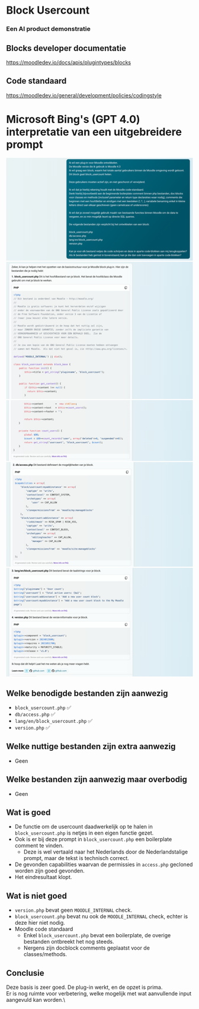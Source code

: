 # Block Usercount

### Een AI product demonstratie

## Blocks developer documentatie
https://moodledev.io/docs/apis/plugintypes/blocks

## Code standaard
https://moodledev.io/general/development/policies/codingstyle

# Microsoft Bing's (GPT 4.0) interpretatie van een uitgebreidere prompt

![img](pix/1.png)
![img](pix/2.png)
![img](pix/3.png)
![img](pix/4.png)
![img](pix/5.png)

## Welke benodigde bestanden zijn aanwezig
- `block_usercount.php` ✅
- `db/access.php` ✅
- `lang/en/block_usercount.php` ✅
- `version.php` ✅

## Welke nuttige bestanden zijn extra aanwezig
- Geen

## Welke bestanden zijn aanwezig maar overbodig
- Geen

## Wat is goed
- De functie om de usercount daadwerkelijk op te halen in `block_usercount.php` is netjes in een eigen functie gezet.
- Ook is er bij deze prompt in `block_usercount.php` een boilerplate comment te vinden.
  - Deze is wel vertaald naar het Nederlands door de Nederlandstalige prompt, maar de tekst is technisch correct.
- De gevonden capabilities waarvan de permissies in `access.php` gecloned worden zijn goed gevonden.
- Het eindresultaat klopt.

## Wat is niet goed
- `version.php` bevat geen `MOODLE_INTERNAL` check.
- `block_usercount.php` bevat nu ook de `MOODLE_INTERNAL` check, echter is deze hier niet nodig.
- Moodle code standaard
    - Enkel `block_usercount.php` bevat een boilerplate, de overige bestanden ontbreekt het nog steeds.
    - Nergens zijn docblock comments geplaatst voor de classes/methods.

## Conclusie
Deze basis is zeer goed. De plug-in werkt, en de opzet is prima.\
Er is nog ruimte voor verbetering, welke mogelijk met wat aanvullende input aangevuld kan worden.\

